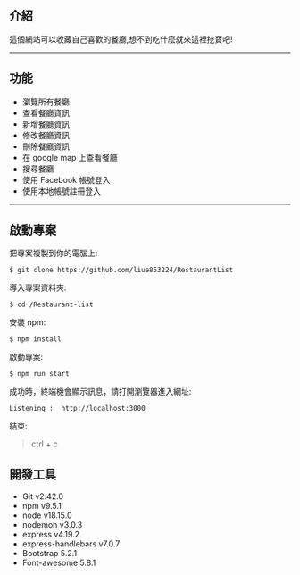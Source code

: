 ## 介紹

這個網站可以收藏自己喜歡的餐廳,想不到吃什麼就來這裡挖寶吧!

---

## 功能

- 瀏覽所有餐廳
- 查看餐廳資訊
- 新增餐廳資訊
- 修改餐廳資訊
- 刪除餐廳資訊
- 在 google map 上查看餐廳
- 搜尋餐廳
- 使用 Facebook 帳號登入
- 使用本地帳號註冊登入

---

## 啟動專案

把專案複製到你的電腦上:

`$ git clone https://github.com/liue853224/RestaurantList`

導入專案資料夾:

`$ cd /Restaurant-list`

安裝 npm:

`$ npm install`

啟動專案:

`$ npm run start`

成功時，終端機會顯示訊息，請打開瀏覽器進入網址:

`Listening :  http://localhost:3000`

結束:

> ctrl + c

## 開發工具

- Git v2.42.0
- npm v9.5.1
- node v18.15.0
- nodemon v3.0.3
- express v4.19.2
- express-handlebars v7.0.7
- Bootstrap 5.2.1
- Font-awesome 5.8.1
